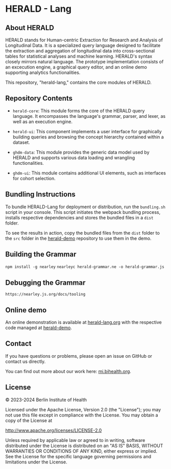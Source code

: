 # HERALD - Lang

## About HERALD

HERALD stands for Human-centric Extraction for Research and Analysis of Longitudinal Data. It is a specialized query language designed to facilitate the extraction and aggregation of longitudinal data into cross-sectional tables for statistical analyses and machine learning. HERALD's syntax closely mirrors natural language. The prototype implementation consists of an excecution engine, a graphical query editor, and an online demo supporting analytics functionalities.

This repository, "herald-lang," contains the core modules of HERALD.

## Repository Contents

- `herald-core`: This module forms the core of the HERALD query language. It encompasses the language's grammar, parser, and lexer, as well as an execution engine.

- `herald-ui`: This component implements a user interface for graphically building queries and browsing the concept hierarchy contained within a dataset.

- `ghdm-data`: This module provides the generic data model used by HERALD and supports various data loading and wrangling functionalities.

- `ghdm-ui`: This module contains additional UI elements, such as interfaces for cohort selection.


## Bundling Instructions

To bundle HERALD-Lang for deployment or distribution, run the `bundling.sh` script in your console. This script initiates the webpack bundling process, installs respective dependencies and stores the bundled files in a `dist` folder.

To see the results in action, copy the bundled files from the `dist` folder to the `src` folder in the [herald-demo](https://github.com/BIH-MI/herald-demo) repository to use them in the demo.

## Building the Grammar

`npm install -g nearley`
`nearleyc herald-grammar.ne -o herald-grammar.js`

## Debugging the Grammar

`https://nearley.js.org/docs/tooling`

## Online demo

An online demonstration is available at [herald-lang.org](http://herald-lang.org) with the respective code managed at [herald-demo](https://github.com/BIH-MI/herald-demo).

## Contact

If you have questions or problems, please open an issue on GitHub or contact us directly.

You can find out more about our work here: [mi.bihealth.org](https://mi.bihealth.org).

## License

&copy; 2023-2024 Berlin Institute of Health

Licensed under the Apache License, Version 2.0 (the "License"); you may not use this file except in compliance with the License. You may obtain a copy of the License at

http://www.apache.org/licenses/LICENSE-2.0

Unless required by applicable law or agreed to in writing, software distributed under the License is distributed on an "AS IS" BASIS, WITHOUT WARRANTIES OR CONDITIONS OF ANY KIND, either express or implied. See the License for the specific language governing permissions and limitations under the License.
